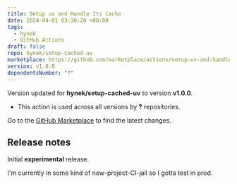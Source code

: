 ```yaml
---
title: Setup uv and Handle Its Cache
date: 2024-04-01 03:30:20 +00:00
tags:
  - hynek
  - GitHub Actions
draft: false
repo: hynek/setup-cached-uv
marketplace: https://github.com/marketplace/actions/setup-uv-and-handle-its-cache
version: v1.0.0
dependentsNumber: "?"
---
```



Version updated for **hynek/setup-cached-uv** to version **v1.0.0**.
- This action is used across all versions by **?** repositories.

Go to the [GitHub Marketplace](https://github.com/marketplace/actions/setup-uv-and-handle-its-cache) to find the latest changes.

## Release notes

Initial **experimental** release.

I'm currently in some kind of new-project-CI-jail so I gotta test in prod.
